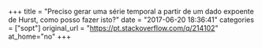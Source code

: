 +++
title = "Preciso gerar uma série temporal a partir de um dado expoente de Hurst, como posso fazer isto?"
date = "2017-06-20 18:36:41"
categories = ["sopt"]
original_url = "https://pt.stackoverflow.com/q/214102"
at_home="no"
+++

